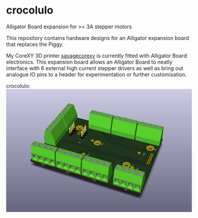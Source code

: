 # crocolulo
Alligator Board expansion for >= 3A stepper motors


This repository contains hardware designs for an Alligator expansion board that replaces the Piggy.

My CoreXY 3D printer [savagecorexy](https://github.com/jsr38/savagecorexy) is currently fitted with Alligator Board electronics.  This expansion board allows an Alligator Board to neatly interface with 6 external high current stepper drivers as well as bring out analogue IO pins to a header for experimentation or further customisation.

crocolulo:
![alt text](https://github.com/jsr38/crocolulo/raw/master/hardware/alligator-adaptor/png/alligator-adaptor.png "Crocolulo Alligator Expansion")

